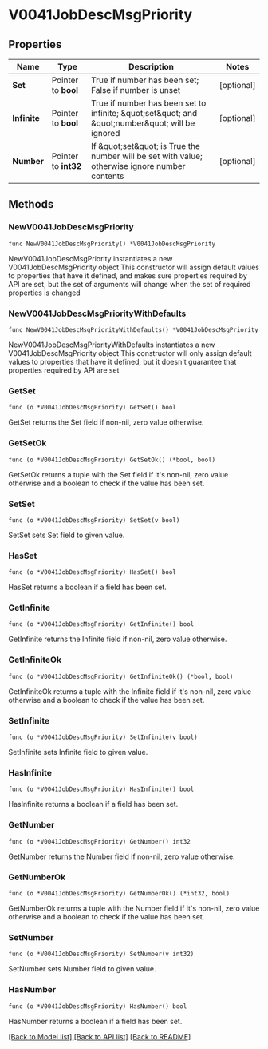 # V0041JobDescMsgPriority

## Properties

Name | Type | Description | Notes
------------ | ------------- | ------------- | -------------
**Set** | Pointer to **bool** | True if number has been set; False if number is unset | [optional] 
**Infinite** | Pointer to **bool** | True if number has been set to infinite; \&quot;set\&quot; and \&quot;number\&quot; will be ignored | [optional] 
**Number** | Pointer to **int32** | If \&quot;set\&quot; is True the number will be set with value; otherwise ignore number contents | [optional] 

## Methods

### NewV0041JobDescMsgPriority

`func NewV0041JobDescMsgPriority() *V0041JobDescMsgPriority`

NewV0041JobDescMsgPriority instantiates a new V0041JobDescMsgPriority object
This constructor will assign default values to properties that have it defined,
and makes sure properties required by API are set, but the set of arguments
will change when the set of required properties is changed

### NewV0041JobDescMsgPriorityWithDefaults

`func NewV0041JobDescMsgPriorityWithDefaults() *V0041JobDescMsgPriority`

NewV0041JobDescMsgPriorityWithDefaults instantiates a new V0041JobDescMsgPriority object
This constructor will only assign default values to properties that have it defined,
but it doesn't guarantee that properties required by API are set

### GetSet

`func (o *V0041JobDescMsgPriority) GetSet() bool`

GetSet returns the Set field if non-nil, zero value otherwise.

### GetSetOk

`func (o *V0041JobDescMsgPriority) GetSetOk() (*bool, bool)`

GetSetOk returns a tuple with the Set field if it's non-nil, zero value otherwise
and a boolean to check if the value has been set.

### SetSet

`func (o *V0041JobDescMsgPriority) SetSet(v bool)`

SetSet sets Set field to given value.

### HasSet

`func (o *V0041JobDescMsgPriority) HasSet() bool`

HasSet returns a boolean if a field has been set.

### GetInfinite

`func (o *V0041JobDescMsgPriority) GetInfinite() bool`

GetInfinite returns the Infinite field if non-nil, zero value otherwise.

### GetInfiniteOk

`func (o *V0041JobDescMsgPriority) GetInfiniteOk() (*bool, bool)`

GetInfiniteOk returns a tuple with the Infinite field if it's non-nil, zero value otherwise
and a boolean to check if the value has been set.

### SetInfinite

`func (o *V0041JobDescMsgPriority) SetInfinite(v bool)`

SetInfinite sets Infinite field to given value.

### HasInfinite

`func (o *V0041JobDescMsgPriority) HasInfinite() bool`

HasInfinite returns a boolean if a field has been set.

### GetNumber

`func (o *V0041JobDescMsgPriority) GetNumber() int32`

GetNumber returns the Number field if non-nil, zero value otherwise.

### GetNumberOk

`func (o *V0041JobDescMsgPriority) GetNumberOk() (*int32, bool)`

GetNumberOk returns a tuple with the Number field if it's non-nil, zero value otherwise
and a boolean to check if the value has been set.

### SetNumber

`func (o *V0041JobDescMsgPriority) SetNumber(v int32)`

SetNumber sets Number field to given value.

### HasNumber

`func (o *V0041JobDescMsgPriority) HasNumber() bool`

HasNumber returns a boolean if a field has been set.


[[Back to Model list]](../README.md#documentation-for-models) [[Back to API list]](../README.md#documentation-for-api-endpoints) [[Back to README]](../README.md)


